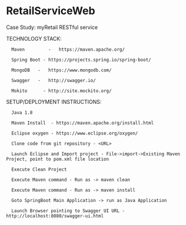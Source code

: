 # RetailServiceWeb

Case Study: myRetail RESTful service

TECHNOLOGY STACK:

      Maven 		-   https://maven.apache.org/

      Spring Boot - https://projects.spring.io/spring-boot/

      MongoDB 	-   https://www.mongodb.com/

      Swagger 	-   http://swagger.io/

      Mokito      - http://site.mockito.org/

SETUP/DEPLOYMENT INSTRUCTIONS:

      Java 1.8

      Maven Install  - https://maven.apache.org/install.html

      Eclipse oxygen - https://www.eclipse.org/oxygen/

      Clone code from git repository - <URL>
  
      Launch Eclipse and Import project - File->import->Existing Maven Project, point to pom.xml file location

      Execute Clean Project

      Execute Maven command - Run as -> maven clean

      Execute Maven command - Run as -> maven install

      Goto SpringBoot Main Application -> run as Java Application

      Launch Browser pointing to Swagger UI URL - http://localhost:8080/swagger-ui.html
